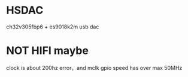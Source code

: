 ﻿# HSDAC
ch32v305fbp6 + es9018k2m usb dac  
# NOT HIFI maybe
clock is about 200hz error，and mclk gpio speed has over max 50MHz